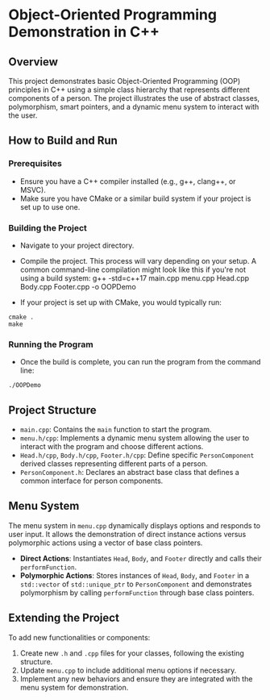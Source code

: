 # Object-Oriented Programming Demonstration in C++

## Overview

This project demonstrates basic Object-Oriented Programming (OOP) principles in C++ using a simple class hierarchy that represents different components of a person. The project illustrates the use of abstract classes, polymorphism, smart pointers, and a dynamic menu system to interact with the user.

## How to Build and Run

### Prerequisites

- Ensure you have a C++ compiler installed (e.g., g++, clang++, or MSVC).
- Make sure you have CMake or a similar build system if your project is set up to use one.

### Building the Project

- Navigate to your project directory.
- Compile the project. This process will vary depending on your setup. A common command-line compilation might look like this if you're not using a build system:
g++ -std=c++17 main.cpp menu.cpp Head.cpp Body.cpp Footer.cpp -o OOPDemo

- If your project is set up with CMake, you would typically run:
```
cmake .
make
```

### Running the Program

- Once the build is complete, you can run the program from the command line:
```
./OOPDemo
```

## Project Structure

- `main.cpp`: Contains the `main` function to start the program.
- `menu.h/cpp`: Implements a dynamic menu system allowing the user to interact with the program and choose different actions.
- `Head.h/cpp`, `Body.h/cpp`, `Footer.h/cpp`: Define specific `PersonComponent` derived classes representing different parts of a person.
- `PersonComponent.h`: Declares an abstract base class that defines a common interface for person components.

## Menu System

The menu system in `menu.cpp` dynamically displays options and responds to user input. It allows the demonstration of direct instance actions versus polymorphic actions using a vector of base class pointers.

- **Direct Actions**: Instantiates `Head`, `Body`, and `Footer` directly and calls their `performFunction`.
- **Polymorphic Actions**: Stores instances of `Head`, `Body`, and `Footer` in a `std::vector` of `std::unique_ptr` to `PersonComponent` and demonstrates polymorphism by calling `performFunction` through base class pointers.

## Extending the Project

To add new functionalities or components:

1. Create new `.h` and `.cpp` files for your classes, following the existing structure.
2. Update `menu.cpp` to include additional menu options if necessary.
3. Implement any new behaviors and ensure they are integrated with the menu system for demonstration.